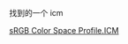 


找到的一个 icm

[sRGB Color Space Profile.ICM](https://github.com/xorgy/graphicsmagick/blob/master/profiles/sRGB%20Color%20Space%20Profile.ICM)